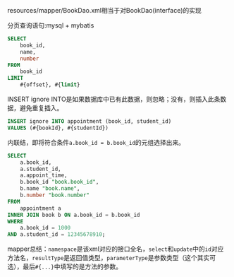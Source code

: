 resources/mapper/BookDao.xml相当于对BookDao(interface)的实现

分页查询语句:mysql + mybatis

```sql
SELECT 
	book_id,
	name,
	number
FROM
	book_id
LIMIT
	#{offset}, #{limit}
```

INSERT ignore INTO是如果数据库中已有此数据，则忽略；没有，则插入此条数据，避免重复插入。
```sql
INSERT ignore INTO appointment (book_id, student_id) 
VALUES (#{bookId}, #{studentId})
```
内联结，即将符合条件`a.book_id = b.book_id`的元组选择出来。
```sql
SELECT
	a.book_id,
	a.student_id,
	a.appoint_time,
	b.book_id "book.book_id",
	b.name "book.name",
	b.number "book.number"
FROM
	appointment a
INNER JOIN book b ON a.book_id = b.book_id
WHERE
	a.book_id = 1000
AND a.student_id = 12345678910;
```

mapper总结：`namespace`是该xml对应的接口全名，`select`和`update`中的`id`对应方法名，`resultType`是返回值类型，`parameterType`是参数类型（这个其实可选），最后`#{...}`中填写的是方法的参数。